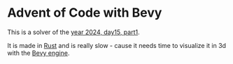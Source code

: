 # Advent of Code with Bevy

This is a solver of the [year 2024, day15, part1](https://adventofcode.com/2024/day/15).

It is made in [Rust](https://www.rust-lang.org/) and is really slow - cause it needs time to visualize it in 3d with the [Bevy engine](https://bevyengine.org/).
